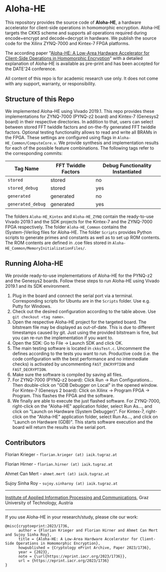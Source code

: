 # Aloha-HE

This repository provides the source code of **Aloha-HE**, a hardware accelerator for client-side operations in homomorphic encryption. Aloha-HE targets the CKKS scheme and supports all operations required during encode+encrypt and decode+decrypt in hardware. We publish the source code for the Xilinx ZYNQ-7000 and Kintex-7 FPGA platforms.

The according paper "[Aloha-HE: A Low-Area Hardware Accelerator for Client-Side Operations in Homomorphic Encryption](https://eprint.iacr.org/2023/1736)" with a detailed explanation of Aloha-HE is available as pre-print and has been accepted for the DATE'24 conference.

All content of this repo is for academic research use only. It does not come with any support, warranty, or responsibility.

## Structure of this Repo
We implemented Aloha-HE using Vivado 2019.1. This repo provides these implementations for ZYNQ-7000 (PYNQ-z2 board) and Kintex-7 (Genesys2 board) in their respective directories. In addition to that, users can select between stored FFT twiddle factors and on-the-fly generated FFT twiddle factors. Optional testing functionality allows to read and write all BRAMs in the FPGA. These settings are configured using flags in `Aloha-HE_Common/ComputeCore.v`. We provide synthesis and implementation results for each of the possible feature combinations. The following tags refer to the corresponding commits:

| Tag Name | FFT Twiddle Factors | Debug Functionality Instantiated
| ----------- | ----------- | ----------- |
| `stored` | stored | no |
| `stored_debug` | stored | yes |
| `generated`      | generated | no |
| `generated_debug`      | generated | yes |

The folders `Aloha-HE_Kintex` and `Aloha-HE_ZYNQ` contain the ready-to-use Vivado 2019.1 and the SDK projects for the Kintex-7 and the ZYNQ-7000 FPGA respectively. The folder `Aloha-HE_Common` contains the (System-)Verilog files for Aloha-HE. The folder `Scripts` provides Python scripts to generate primes and constants as well as to set up ROM contents. The ROM contents are defined in .coe files stored in `Aloha-HE_Common/MemoryInitializationFiles/`.

## Running Aloha-HE
We provide ready-to-use implementations of Aloha-HE for the PYNQ-z2 and the Genesys2 boards. Follow these steps to run Aloha-HE using Vivado 2019.1 and its SDK environment.

1) Plug in the board and connect the serial port via a terminal. Corresponding scripts for Ubuntu are in the `Scripts` folder. Use e.g. Putty for Windows.
2) Check out the desired configuration according to the table above. Use `git checkout <tag name>`.
3) Open the respective Aloha-HE project for the targeted board. The bitstream file may be displayed as out-of-date. This is due to different timestamps caused by git. Just using the provided bitstream is fine, but you can re-run the implementation if you want to.
4) Open the SDK: Go to File -> Launch SDK and click OK.
5) The main testing software is located in `ckksTest.c`. Uncomment the defines according to the tests you want to run. Productive code (i.e. the code configuration with the best performance and no intermediate checks) is activated by uncommenting `FAST_ENCRYPTION` and `FAST_DECRYPTION`.
6) Make sure the software is compiled by saving all files.
7) For ZYNQ-7000 (PYNQ-z2 board): Click Run -> Run Configurations... Then double-click on "GDB Debugger on Local" in the opened window. 
For Kintex-7 (Genesys 2 board): Click on Xilinx -> Program FPGA -> Program.
This flashes the FPGA and the software. 
8) We finally are able to execute the just flashed software. For ZYNQ-7000, right-click on the "Aloha-HE" application folder, select Run As..., and click on "Launch on Hardware (System Debugger)". For Kintex-7, right-click on the "Aloha-HE" application folder, select Run As..., and click on "Launch on Hardware (GDB)". This starts software execution and the board will return the results via the serial port. 


## Contributors
Florian Krieger  -  `florian.krieger (at) iaik.tugraz.at`

Florian Hirner  -  `florian.hirner (at) iaik.tugraz.at`

Ahmet Can Mert  -  `ahmet.mert (at) iaik.tugraz.at`

Sujoy Sinha Roy  -  `sujoy.sinharoy (at) iaik.tugraz.at`

-----

[Institute of Applied Information Processing and Communications](https://www.iaik.tugraz.at/), Graz University of Technology, Austria

-----

If you use Aloha-HE in your research/study, please cite our work:

```
@misc{cryptoeprint:2023/1736,
      author = {Florian Krieger and Florian Hirner and Ahmet Can Mert and Sujoy Sinha Roy},
      title = {Aloha-HE: A Low-Area Hardware Accelerator for Client-Side Operations in Homomorphic Encryption},
      howpublished = {Cryptology ePrint Archive, Paper 2023/1736},
      year = {2023},
      note = {\url{https://eprint.iacr.org/2023/1736}},
      url = {https://eprint.iacr.org/2023/1736}
}
```